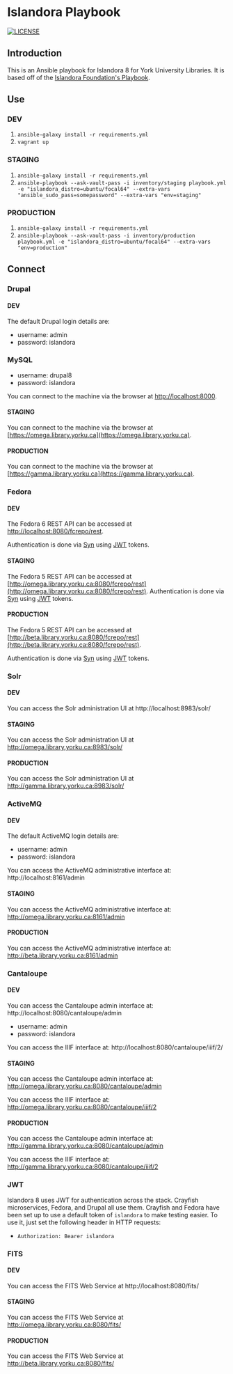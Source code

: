# Islandora Playbook
[![LICENSE](https://img.shields.io/badge/license-MIT-blue.svg?style=flat-square)](./LICENSE)

## Introduction

This is an Ansible playbook for Islandora 8 for York University Libraries. It is based off of the [Islandora Foundation's Playbook](https://github.com/Islandora-Devops/islandora-playbook).

## Use

### DEV

1. `ansible-galaxy install -r requirements.yml`
2. `vagrant up`

### STAGING

1. `ansible-galaxy install -r requirements.yml`
2. `ansible-playbook --ask-vault-pass -i inventory/staging playbook.yml -e "islandora_distro=ubuntu/focal64" --extra-vars "ansible_sudo_pass=somepassword" --extra-vars "env=staging"`

### PRODUCTION

1. `ansible-galaxy install -r requirements.yml`
2. `ansible-playbook --ask-vault-pass -i inventory/production playbook.yml -e "islandora_distro=ubuntu/focal64" --extra-vars "env=production"`

## Connect

### Drupal

#### DEV

The default Drupal login details are:

  * username: admin
  * password: islandora

### MySQL

  * username: drupal8
  * password: islandora

You can connect to the machine via the browser at [http://localhost:8000](http://localhost:8000).

#### STAGING

You can connect to the machine via the browser at [https://omega.library.yorku.ca](https://omega.library.yorku.ca).

#### PRODUCTION

You can connect to the machine via the browser at [https://gamma.library.yorku.ca](https://gamma.library.yorku.ca).

### Fedora

#### DEV

The Fedora 6 REST API can be accessed at [http://localhost:8080/fcrepo/rest](http://localhost:8080/fcrepo/rest).

Authentication is done via [Syn](https://github.com/Islandora-CLAW/Syn) using [JWT](https://jwt.io) tokens.

#### STAGING

The Fedora 5 REST API can be accessed at [http://omega.library.yorku.ca:8080/fcrepo/rest](http://omega.library.yorku.ca:8080/fcrepo/rest). 
Authentication is done via [Syn](https://github.com/Islandora-CLAW/Syn) using [JWT](https://jwt.io) tokens.

#### PRODUCTION

The Fedora 5 REST API can be accessed at [http://beta.library.yorku.ca:8080/fcrepo/rest](http://beta.library.yorku.ca:8080/fcrepo/rest).

Authentication is done via [Syn](https://github.com/Islandora-CLAW/Syn) using [JWT](https://jwt.io) tokens.

### Solr

#### DEV

You can access the Solr administration UI at http://localhost:8983/solr/

#### STAGING

You can access the Solr administration UI at http://omega.library.yorku.ca:8983/solr/

#### PRODUCTION

You can access the Solr administration UI at http://gamma.library.yorku.ca:8983/solr/

### ActiveMQ

#### DEV

The default ActiveMQ login details are:

  * username: admin
  * password: islandora

You can access the ActiveMQ administrative interface at: http://localhost:8161/admin

#### STAGING

You can access the ActiveMQ administrative interface at: http://omega.library.yorku.ca:8161/admin

#### PRODUCTION

You can access the ActiveMQ administrative interface at: http://beta.library.yorku.ca:8161/admin

### Cantaloupe

#### DEV

You can access the Cantaloupe admin interface at: http://localhost:8080/cantaloupe/admin

  * username: admin
  * password: islandora

You can access the IIIF interface at: http://localhost:8080/cantaloupe/iiif/2/

#### STAGING

You can access the Cantaloupe admin interface at: http://omega.library.yorku.ca:8080/cantaloupe/admin

You can access the IIIF interface at: http://omega.library.yorku.ca:8080/cantaloupe/iiif/2

#### PRODUCTION

You can access the Cantaloupe admin interface at: http://gamma.library.yorku.ca:8080/cantaloupe/admin

You can access the IIIF interface at: http://gamma.library.yorku.ca:8080/cantaloupe/iiif/2

### JWT

Islandora 8 uses JWT for authentication across the stack. Crayfish microservices, Fedora, and Drupal all use them. 
Crayfish and Fedora have been set up to use a default token of `islandora` to make testing easier. To use it, just set
the following header in HTTP requests:

  * `Authorization: Bearer islandora`
  
### FITS

#### DEV

You can access the FITS Web Service at http://localhost:8080/fits/

#### STAGING

You can access the FITS Web Service at http://omega.library.yorku.ca:8080/fits/

#### PRODUCTION

You can access the FITS Web Service at http://beta.library.yorku.ca:8080/fits/
